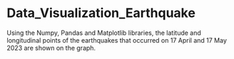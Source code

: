 # Data_Visualization_Earthquake
Using the Numpy, Pandas and Matplotlib libraries, the latitude and longitudinal points of the earthquakes that occurred on 17 April and 17 May 2023 are shown on the graph.
